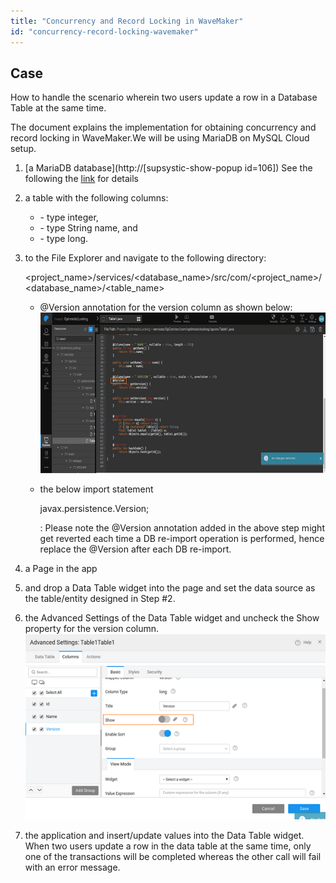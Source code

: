 ```yaml
---
title: "Concurrency and Record Locking in WaveMaker"
id: "concurrency-record-locking-wavemaker"
---
```


## Case

How to handle the scenario wherein two users update a row in a Database Table at the same time.

The document explains the implementation for obtaining concurrency and record locking in WaveMaker.We will be using MariaDB on MySQL Cloud setup.

1. [a MariaDB database](http://[supsystic-show-popup id=106]) See the following the [link](/learn/app-development/services/database-services/working-with-databases/#integrating-database) for details
2. a table with the following columns:
    - \- type integer,
    - \- type String name, and
    - \- type long.
3. to the File Explorer and navigate to the following directory:
    
    <project\_name>/services/<database\_name>/src/com/<project\_name>/<database\_name>/<table\_name>
    
    - @Version annotation for the version column as shown below: [![](../assets/concurrency_annot.png)](../assets/concurrency_annot.png)
    - the below import statement
        
         javax.persistence.Version;
        
        : Please note the @Version annotation added in the above step might get reverted each time a DB re-import operation is performed, hence replace the @Version after each DB re-import.
4. a Page in the app
5. and drop a Data Table widget into the page and set the data source as the table/entity designed in Step #2.
6. the Advanced Settings of the Data Table widget and uncheck the Show property for the version column. [![](../assets/concurrency_DTAS.png)](../assets/concurrency_DTAS.png)
7. the application and insert/update values into the Data Table widget. When two users update a row in the data table at the same time, only one of the transactions will be completed whereas the other call will fail with an error message.
